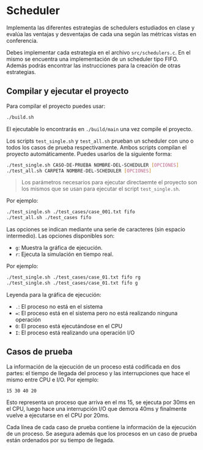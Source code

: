 # Scheduler

Implementa las diferentes estrategias de schedulers estudiados en clase y
evalúa las ventajas y desventajas de cada una según las métricas vistas en
conferencia.

Debes implementar cada estrategia en el archivo `src/schedulers.c`. En el mismo
se encuentra una implementación de un scheduler tipo FIFO. Además podrás
encontrar las instrucciones para la creación de otras estrategias.

## Compilar y ejecutar el proyecto

Para compilar el proyecto puedes usar:

```bash
./build.sh
```

El ejecutable lo encontrarás en `./build/main` una vez compile el proyecto.

Los scripts `test_single.sh` y `test_all.sh` prueban un scheduler con uno o
todos los casos de prueba respectivamente. Ambos scripts compilan el proyecto
automáticamente. Puedes usarlos de la siguiente forma:

```bash
./test_single.sh CASO-DE-PRUEBA NOMBRE-DEL-SCHEDULER [OPCIONES]
./test_all.sh CARPETA NOMBRE-DEL-SCHEDULER [OPCIONES]
```

> Los parámetros necesarios para ejecutar directaemte el proyecto son los
> mismos que se usan para ejecutar el script `test_single.sh`.

Por ejemplo:

```bash
./test_single.sh ./test_cases/case_001.txt fifo
./test_all.sh ./test_cases fifo
```

Las opciones se indican mediante una serie de caracteres (sin espacio
intermedio). Las opciones disponibles son:

- `g`: Muestra la gráfica de ejecución.
- `r`: Ejecuta la simulación en tiempo real.

Por ejemplo:

```bash
./test_single.sh ./test_cases/case_01.txt fifo rg
./test_single.sh ./test_cases/case_01.txt fifo g
```

Leyenda para la gráfica de ejecución:

- `.`: El proceso no está en el sistema
- `=`: El proceso está en el sistema pero no está realizando ninguna operación
- `O`: El proceso está ejecutándose en el CPU
- `I`: El proceso está realizando una operación I/O

## Casos de prueba

La información de la ejecución de un proceso está codificada en dos partes: el
tiempo de llegada del proceso y las interrupciones que hace el mismo entre CPU
e I/O. Por ejemplo:

```
15 30 40 20
```

Esto representa un proceso que arriva en el ms 15, se ejecuta por 30ms en el
CPU, luego hace una interrupción I/O que demora 40ms y finalmente vuelve a
ejecutarse en el CPU por 20ms.

Cada línea de cada caso de prueba contiene la información de la ejecución de un
proceso. Se asegura además que los procesos en un caso de prueba están
ordenados por su tiempo de llegada.
